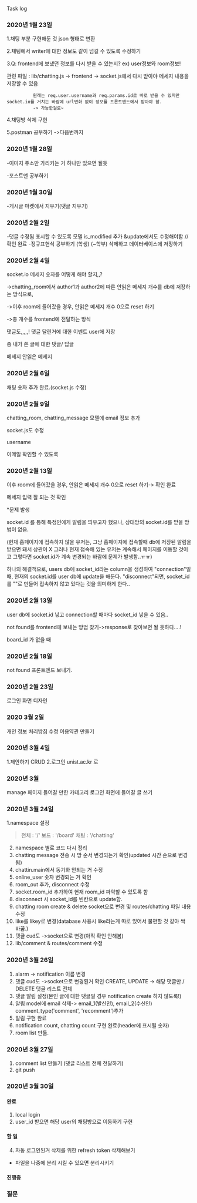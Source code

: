Task log

### 2020년 1월 23일 
1.채팅 부분 구현해둔 것 json 형태로 변환

2.채팅에서 writer에 대한 정보도 같이 넘길 수 있도록 수정하기

3.Q: frontend에 보냈던 정보를 다시 받을 수 있는지? ex) user정보와 room정보!

  관련 파일 : lib/chatting.js -> frontend -> socket.js에서 다시 받아야 메세지 내용을 저장할 수 있음
  
              원래는 req.user.username과 req.params.id로 바로 받을 수 있지만 socket.io를 거치는 바람에 url변화 없이 정보를 프론트엔드에서 받아야 함.
              -> 가능한걸로~

4.채팅방 삭제 구현

5.postman 공부하기 ->다음번까지

### 2020년 1월 28일

-이미지 주소만 가리키는 거 하나만 있으면 될듯 

-포스트맨 공부하기 

### 2020년 1월 30일

-게시글 마켓에서 지우기(댓글 지우기) 

### 2020년 2월 2일
-댓글 수정됨 표시할 수 있도록 모델 is_modified  추가 &update에서도 수정해야함 // 확인 완료
-정규표현식 공부하기 (학생) (~학부) 삭제하고 데이터베이스에 저장하기 

### 2020년 2월 4일

  socket.io 메세지 숫자를 어떻게 해야 할지,,?
  
  ->chatting_room에서 author1과 author2에 따른 안읽은 메세지 개수를 db에 저장하는 방식으로, 
  
  ->이후 room에 들어갔을 경우, 안읽은 메세지 개수 0으로 reset 하기
  
  ->총 개수를 frontend에 전달하는 방식
  
 댓글도,,,,,! 댓글 달린거에 대한 이벤트 user에 저장 
 
 종   내가 쓴 글에 대한 댓글/ 답글
 
메세지 안읽은 메세지
### 2020년 2월 6일

채팅 숫자 추가 완료.(socket.js 수정)

### 2020년 2월 9일

chatting_room, chatting_message 모델에 email 정보 추가 

socket.js도 수정

username 

이메일 확인할 수 있도록

### 2020년 2월 13일

이후 room에 들어갔을 경우, 안읽은 메세지 개수 0으로 reset 하기-> 확인 완료

메세지 입력 잘 되는 것 확인


*문제 발생

socket.id 를 통해 특정인에게 알림을 띄우고자 했으나, 상대방의 socket.id를 받을 방법이 없음.

(현재 홈페이지에 접속하지 않을 유저는, 그냥 홈페이지에 접속할때 db에 저장된 알림을 받으면 돼서 상관이 X 
그러나 현재 접속해 있는 유저는 계속해서 페이지를 이동할 것이고 그렇다면 socket.id가 계속 변경되는 바람에 문제가 발생함..ㅠㅠ)

하나의 해결책으로, users db에 socket_id라는 column을 생성하여 "connection"일 때, 현재의 socket.id를 user db에 update을 해둔다. "disconnect"되면, socket_id를 ""로 만들어 접속하지 않고 있다는 것을 의미하게 한다..

### 2020년 2월 13일

user db에 socket.id 넣고 connection할 때마다 socket_id 넣을 수 있음..

not found를 frontend에 보내는 방법 찾기->response로 찾아보면 될 듯하다....!

board_id 가 없을 때

### 2020년 2월 18일
not found 프론트엔드 보내기.

### 2020년 2월 23일
로그인 화면 디자인

### 2020 3월 2일

개인 정보 처리방침 수정
이용약관 만들기

### 2020년 3월 4일

1.제안하기 CRUD
2.로그인 unist.ac.kr 로

### 2020년 3월 

manage 페이지 들어갈 만한 카테고리
로그인 화면에 들어갈 글 쓰기

### 2020년 3월 24일

1.namespace 설정
  > 전체 : '/'
  > 보드 : '/board'
  > 채팅 : '/chatting'
2. namespace 별로 코드 다시 정리
3. chatting message 전송 시 방 순서 변경되는거 확인(updated 시간 순으로 변경됨)
4. chattin.main에서 동기화 안되는 거 수정
5. online_user 숫자 변경되는 거 확인
6. room_out 추가, disconnect 수정
7. socket.room_id 추가하여 현재 room_id 파악할 수 있도록 함
8. disconnect 시 socket_id를 빈칸으로 update함.
9. chatting room create & delete socket으로 변경 및 routes/chatting 파일 내용 수정
10. like를 likey로 변경(database 사용시 like라는게 따로 있어서 불편할 것 같아 싹 바꿈.)
11. 댓글 cud도 ->socket으로 변경(아직 확인 안해봄)
12. lib/comment & routes/comment 수정


### 2020년 3월 26일

1. alarm -> notification 이름 변경
2. 댓글 cud도 ->socket으로 변경된거 확인 CREATE, UPDATE -> 해당 댓글만 / DELETE 댓글 리스트 전체
3. 댓글 알림 설정(본인 글에 대한 댓글일 경우 notification create 하지 않도록!)
4. 알림 model에 email 삭제-> email_1(발신인), email_2(수신인) comment_type('comment', 'recomment')추가
5. 알림 구현 완료
6. notification count, chatting count 구현 완료(header에 표시될 숫자)
7. room list 만듦.

### 2020년 3월 27일

1. comment list 만들기 (댓글 리스트 전체 전달하기)
2. git push


### 2020년 3월 30일
#### 완료
1. local login
2. user_id 받으면 해당 user의 채팅방으로 이동하기 구현

#### 할 일
4. 자동 로그인된거 삭제를 위한 refresh token 삭제해보기
- 파일을 나중에 분리 시킬 수 있으면 분리시키기

#### 진행중 

### 질문
